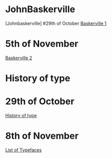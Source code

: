 # JohnBaskerville
[Johnbaskerville]
#29th of October
[Baskerville 1](https://scott-hogsett.github.io/john_baskerville/johnbaskerville1.html)

# 5th of November
[Baskerville 2](https://scott-hogsett.github.io/john_baskerville/johnbaskerville2.html)

History of type
================
# 29th of October
[History of type](https://scott-hogsett.github.io/john_baskerville/historyoftype.html)

# 8th of November
[List of Typefaces](https://scott-hogsett.github.io/john_baskerville/typefaces.html)
